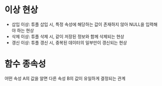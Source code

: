 # 이상 현상

- 삽입 이상: 튜플 삽입 시, 특정 속성에 해당하는 값이 존재하지 않아 NULL을 입력해야 하는 현상
- 삭제 이상: 튜플 삭제 시, 같이 저장된 정보와 함께 삭제되는 현상
- 갱신 이상: 튜플 갱신 시, 중복된 데이터의 일부만이 갱신되는 현상

# 함수 종속성
어떤 속성 A의 값을 알면 다른 속성 B의 값이 유일하게 결정되는 관계